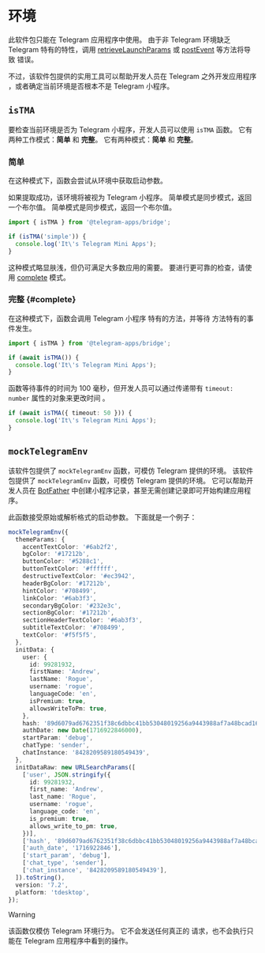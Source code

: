 # 环境

此软件包只能在 Telegram 应用程序中使用。 由于非 Telegram
环境缺乏 Telegram 特有的特性，调用
[retrieveLaunchParams](launch-parameters.md) 或 [postEvent](methods.md#postevent) 等方法将导致
错误。

不过，该软件包提供的实用工具可以帮助开发人员在 Telegram 之外开发应用程序
，或者确定当前环境是否根本不是 Telegram 小程序。

## `isTMA`

要检查当前环境是否为 Telegram 小程序，开发人员可以使用 `isTMA` 函数。
它有两种工作模式：**简单** 和 **完整**。
它有两种模式：**简单** 和 **完整**。

### 简单

在这种模式下，函数会尝试从环境中获取启动参数。

如果提取成功，该环境将被视为 Telegram 小程序。
简单模式是同步模式，返回一个布尔值。
简单模式是同步模式，返回一个布尔值。

```ts
import { isTMA } from '@telegram-apps/bridge';

if (isTMA('simple')) {
  console.log('It\'s Telegram Mini Apps');
}
```

这种模式略显肤浅，但仍可满足大多数应用的需要。 要进行更可靠的检查，请使用 [complete](#complete) 模式。

### 完整 {#complete}

在这种模式下，函数会调用 Telegram 小程序 特有的方法，并等待
方法特有的事件发生。

```ts
import { isTMA } from '@telegram-apps/bridge';

if (await isTMA()) {
  console.log('It\'s Telegram Mini Apps');
}
```

函数等待事件的时间为 100 毫秒，但开发人员可以通过传递带有 `timeout: number` 属性的对象来更改时间
。

```ts
if (await isTMA({ timeout: 50 })) {
  console.log('It\'s Telegram Mini Apps');
}
```

## `mockTelegramEnv`

该软件包提供了 `mockTelegramEnv` 函数，可模仿
Telegram 提供的环境。 该软件包提供了 `mockTelegramEnv` 函数，可模仿
Telegram 提供的环境。 它可以帮助开发人员在
[BotFather](https://t.me/botfather) 中创建小程序记录，甚至无需创建记录即可开始构建应用程序。

此函数接受原始或解析格式的启动参数。 下面就是一个例子：

```ts
mockTelegramEnv({
  themeParams: {
    accentTextColor: '#6ab2f2',
    bgColor: '#17212b',
    buttonColor: '#5288c1',
    buttonTextColor: '#ffffff',
    destructiveTextColor: '#ec3942',
    headerBgColor: '#17212b',
    hintColor: '#708499',
    linkColor: '#6ab3f3',
    secondaryBgColor: '#232e3c',
    sectionBgColor: '#17212b',
    sectionHeaderTextColor: '#6ab3f3',
    subtitleTextColor: '#708499',
    textColor: '#f5f5f5',
  },
  initData: {
    user: {
      id: 99281932,
      firstName: 'Andrew',
      lastName: 'Rogue',
      username: 'rogue',
      languageCode: 'en',
      isPremium: true,
      allowsWriteToPm: true,
    },
    hash: '89d6079ad6762351f38c6dbbc41bb53048019256a9443988af7a48bcad16ba31',
    authDate: new Date(1716922846000),
    startParam: 'debug',
    chatType: 'sender',
    chatInstance: '8428209589180549439',
  },
  initDataRaw: new URLSearchParams([
    ['user', JSON.stringify({
      id: 99281932,
      first_name: 'Andrew',
      last_name: 'Rogue',
      username: 'rogue',
      language_code: 'en',
      is_premium: true,
      allows_write_to_pm: true,
    })],
    ['hash', '89d6079ad6762351f38c6dbbc41bb53048019256a9443988af7a48bcad16ba31'],
    ['auth_date', '1716922846'],
    ['start_param', 'debug'],
    ['chat_type', 'sender'],
    ['chat_instance', '8428209589180549439'],
  ]).toString(),
  version: '7.2',
  platform: 'tdesktop',
});
```

> [!WARNING]
> 该函数仅模仿 Telegram 环境行为。  它不会发送任何真正的
> 请求，也不会执行只能在 Telegram 应用程序中看到的操作。
